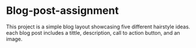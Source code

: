 # Blog-post-assignment
This project is a simple blog layout showcasing five different hairstyle ideas. each blog post includes  a tittle, description, call to action button, and an image.
